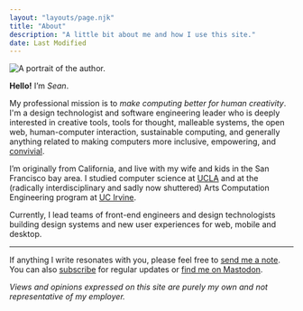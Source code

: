 ```yaml
---
layout: "layouts/page.njk"
title: "About"
description: "A little bit about me and how I use this site."
date: Last Modified
---
```


![A portrait of the author.](/assets/images/sean_voisen_wide.webp
"A portrait of the author.")

**Hello!** I’m _Sean_.

My professional mission is to _make computing better for human creativity_. I'm a design technologist and software engineering leader who is deeply interested in creative tools, tools for thought, malleable systems, the open web, human-computer interaction, sustainable computing, and generally anything related to making computers more inclusive, empowering, and [convivial](https://archive.org/details/illich-conviviality).

I’m originally from California, and live with my wife and kids in the San Francisco bay area. I studied computer science at [UCLA](https://www.ucla.edu) and at the (radically interdisciplinary and sadly now shuttered) Arts Computation Engineering program at [UC Irvine](https://www.uci.edu). 

Currently, I lead teams of front-end engineers and design technologists building design systems and new user experiences for web, mobile and desktop.

---

If anything I write resonates with you, please feel free to <a href="#" class="eml-protected">send me a note</a>. You can also <a href="{{ site.url }}/subscribe">subscribe</a> for regular updates or [find me on Mastodon](https://front-end.social/@svoisen).

_Views and opinions expressed on this site are purely my own and not representative of my employer._

<script>
    function decode(encodedString) {
        var email = ''; 
        var keyInHex = encodedString.substr(0, 2);
        var key = parseInt(keyInHex, 16);
        for (var n = 2; n < encodedString.length; n += 2) {
            var charInHex = encodedString.substr(n, 2)
            var char = parseInt(charInHex, 16);
            var output = char ^ key;
            email += String.fromCharCode(output);
        }

        return email;
    }

    window.addEventListener('DOMContentLoaded', function() {
        const allElements = document.getElementsByClassName('eml-protected');
        const eml = decode('582b3d3936182e37312b3d3676372a3f');
        for (let i = 0; i < allElements.length; i++) {
            allElements[i].href = 'mailto:' + eml;
        }
    });
</script>


